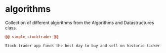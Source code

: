 # algorithms
Collection of different algorithms from the Algorithms and Datastructures class.

```diff
@@ simple_stocktrader @@

Stock trader app finds the best day to buy and sell on historic ticker.
```

